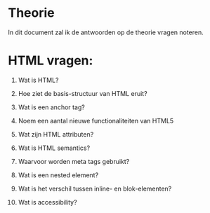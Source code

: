 # Theorie
In dit document zal ik de antwoorden op de theorie vragen noteren.

# HTML vragen:

1. Wat is HTML?


2. Hoe ziet de basis-structuur van HTML eruit?


3. Wat is een anchor tag?


4. Noem een aantal nieuwe functionaliteiten van HTML5


5. Wat zijn HTML attributen?


6. Wat is HTML semantics?


7. Waarvoor worden meta tags gebruikt?


8. Wat is een nested element?


9. Wat is het verschil tussen inline- en blok-elementen?


10. Wat is accessibility?

